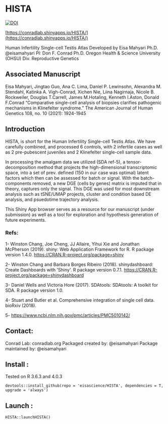 # HISTA


<a href="https://zenodo.org/badge/latestdoi/271643615"><img src="https://zenodo.org/badge/271643615.svg" alt="DOI"></a>

[https://conradlab.shinyapps.io/HISTA/](https://conradlab.shinyapps.io/HISTA/)

Human Infertility Single-cell Testis Atlas
Developed by Eisa Mahyari Ph.D. @eisamahyari
PI: Don F. Conrad Ph.D.
Oregon Health & Science University (OHSU)
Div. Reproductive Genetics 

## Associated Manuscript

Eisa Mahyari, Jingtao Guo, Ana C. Lima, Daniel P. Lewinsohn, Alexandra M. Stendahl, Katinka A. Vigh-Conrad, Xichen Nie, Liina Nagirnaja, Nicole B. Rockweiler, Douglas T.Carrell, James M.Hotaling, Kenneth I.Aston, Donald F.Conrad “Comparative single-cell analysis of biopsies clarifies pathogenic mechanisms in Klinefelter syndrome.” The American Journal of Human Genetics 108, no. 10 (2021): 1924-1945

## Introduction

HISTA, is short for the Human Infertility Single-cell Testis Atlas. We have carefully combined, and processed 6 controls, with 2 infertile cases as well as 2 pre-pubescent juveniles and 2 Klinefelter single-cell sample data. 

In processing the amalgam data we utilized (SDA ref-5), a tensor-decomposition method that projects the high-dimensional transcriptomic space, into a set of prev. defined (150 in our case was optimal) latent factors which then can be assessed for batch or signal. With the batch-components removed, a new DGE (cells by genes) matrix is imputed that in theory, captures only the signal. This DGE was used for most downstream analysis such as tSNE/UMAP projects, cluster and condition based DE analysis, and psuedotime trajectory analysis. 


This Shiny App browser serves as a resource for our manuscript (under submission) as well as a tool for exploration and hypothesis generation of future experiments. 

### Refs:

1- Winston Chang, Joe Cheng, JJ Allaire, Yihui Xie and Jonathan McPherson (2019). shiny: Web Application
  Framework for R. R package version 1.4.0. https://CRAN.R-project.org/package=shiny
  
2- Winston Chang and Barbara Borges Ribeiro (2018). shinydashboard: Create Dashboards with 'Shiny'. R
  package version 0.7.1. https://CRAN.R-project.org/package=shinydashboard
  
3- Daniel Wells and Victoria Hore (2017). SDAtools: SDAtools: A toolkit for SDA. R package version 1.0.

4- Stuart and Butler et al. Comprehensive integration of single cell data. bioRxiv (2018).

5- https://www.ncbi.nlm.nih.gov/pmc/articles/PMC5010142/


## Contact: 

Conrad Lab: conradlab.org
Packaged created by: @eisamahyari
Package maintained by: @eisamahyari

## Install : 

Tested on R 3.6.3 and 4.0.3
    

    devtools::install_github(repo = 'eisascience/HISTA', dependencies = T, upgrade = 'always')

## Launch : 

    HISTA::launchHISTA()
  
